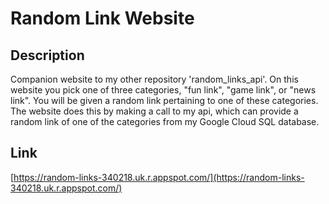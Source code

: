 # Random Link Website

## Description
Companion website to my other repository 'random_links_api'. On this website you pick one of three categories, "fun link", "game link", or "news link". You will be given a random link pertaining to one of these categories. The website does this by making a call to my api, which can provide a random link of one of the categories from my Google Cloud SQL database.

## Link
[https://random-links-340218.uk.r.appspot.com/](https://random-links-340218.uk.r.appspot.com/)